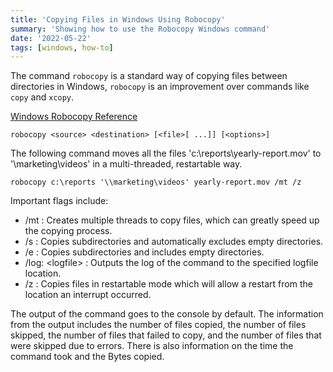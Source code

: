 ```yaml
---
title: 'Copying Files in Windows Using Robocopy'
summary: 'Showing how to use the Robocopy Windows command'
date: '2022-05-22'
tags: [windows, how-to]
---
```


The command `robocopy` is a standard way of copying files between directories in Windows, `robocopy` is an improvement over commands like `copy` and `xcopy`.

[Windows Robocopy Reference](https://docs.microsoft.com/en-us/windows-server/administration/windows-commands/robocopy)

`robocopy <source> <destination> [<file>[ ...]] [<options>]`

The following command moves all the files 'c:\reports\yearly-report.mov' to '\\marketing\videos' in a multi-threaded, restartable way.

```dos
robocopy c:\reports '\\marketing\videos' yearly-report.mov /mt /z
```

Important flags include:

- /mt : Creates multiple threads to copy files, which can greatly speed up the copying process.
- /s : Copies subdirectories and automatically excludes empty directories.
- /e : Copies subdirectories and includes empty directories.
- /log: \<logfile> : Outputs the log of the command to the specified logfile location.
- /z : Copies files in restartable mode which will allow a restart from the location an interrupt occurred.

The output of the command goes to the console by default. The information from the output includes the number of files copied, the number of files skipped, the number of files that failed to copy, and the number of files that were skipped due to errors. There is also information on the time the command took and the Bytes copied.
